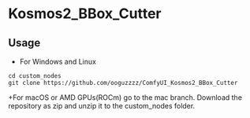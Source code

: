 # Kosmos2_BBox_Cutter


## Usage 
+ For Windows and Linux  
```
cd custom_nodes
git clone https://github.com/ooguzzzz/ComfyUI_Kosmos2_BBox_Cutter
```
+For macOS or AMD GPUs(ROCm) go to the mac branch. Download the repository as zip and unzip it to the custom_nodes folder.
